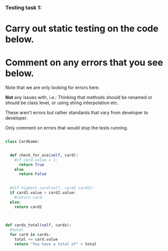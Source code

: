 ### Testing task 1:

# Carry out static testing on the code below.
# Comment on any errors that you see below.

Note that we are only looking for errors here.

**Not** any issues with, i.e.: 
Thinking that methods should be renamed or should be class level, or using string interpolation etc. 

These aren't errors but rather standards that vary from developer to developer. 

Only comment on errors that would stop the tests running.

```python

class CardGame:


  def check_for_ace(self, card):
    #if card.value = 1:
      return True
    else
      return False
   

  #dif highest_card(self, card1 card2):
  if card1.value > card2.value:
    #return card
  else:
    return card2
  


def cards_total(self, cards):
  #total
  for card in cards:
    total += card.value
    return "You have a total of" + total
  
```
